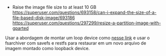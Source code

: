 - Raise the image file size to at least 10 GB
https://superuser.com/questions/693158/can-i-expand-the-size-of-a-file-based-disk-image/693186
https://superuser.com/questions/297299/resize-a-partition-image-with-gparted

Usar a abordagem de montar um loop device como [nesse
link](https://superuser.com/questions/297299/resize-a-partition-image-with-gparted)
e usar o fsarchiver com savefs e restfs para restaurar em um novo arquivo de
imagem montado como loopback device.


